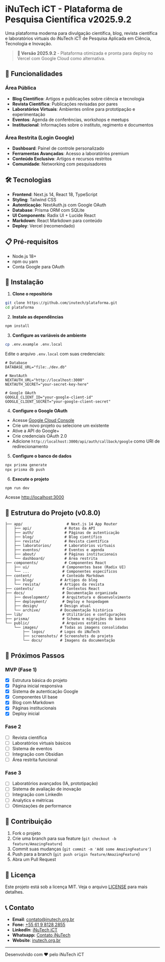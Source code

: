 # iNuTech iCT - Plataforma de Pesquisa Científica v2025.9.2

Uma plataforma moderna para divulgação científica, blog, revista científica e laboratórios virtuais do iNuTech iCT de Pesquisa Aplicada em Ciência, Tecnologia e Inovação.

> **🎯 Versão 2025.9.2** - Plataforma otimizada e pronta para deploy no Vercel com Google Cloud como alternativa.

## 🚀 Funcionalidades

### Área Pública

- **Blog Científico**: Artigos e publicações sobre ciência e tecnologia
- **Revista Científica**: Publicações revisadas por pares
- **Laboratórios Virtuais**: Ambientes online para prototipação e experimentação
- **Eventos**: Agenda de conferências, workshops e meetups
- **Institucional**: Informações sobre o instituto, regimento e documentos

### Área Restrita (Login Google)

- **Dashboard**: Painel de controle personalizado
- **Ferramentas Avançadas**: Acesso a laboratórios premium
- **Conteúdo Exclusivo**: Artigos e recursos restritos
- **Comunidade**: Networking com pesquisadores

## 🛠️ Tecnologias

- **Frontend**: Next.js 14, React 18, TypeScript
- **Styling**: Tailwind CSS
- **Autenticação**: NextAuth.js com Google OAuth
- **Database**: Prisma ORM com SQLite
- **UI Components**: Radix UI + Lucide React
- **Markdown**: React Markdown para conteúdo
- **Deploy**: Vercel (recomendado)

## 📋 Pré-requisitos

- Node.js 18+
- npm ou yarn
- Conta Google para OAuth

## 🚀 Instalação

1. **Clone o repositório**

```bash
git clone https://github.com/inutech/plataforma.git
cd plataforma
```

2. **Instale as dependências**

```bash
npm install
```

3. **Configure as variáveis de ambiente**

```bash
cp .env.example .env.local
```

Edite o arquivo `.env.local` com suas credenciais:

```env
# Database
DATABASE_URL="file:./dev.db"

# NextAuth
NEXTAUTH_URL="http://localhost:3000"
NEXTAUTH_SECRET="your-secret-key-here"

# Google OAuth
GOOGLE_CLIENT_ID="your-google-client-id"
GOOGLE_CLIENT_SECRET="your-google-client-secret"
```

4. **Configure o Google OAuth**

- Acesse [Google Cloud Console](https://console.cloud.google.com/)
- Crie um novo projeto ou selecione um existente
- Ative a API do Google+
- Crie credenciais OAuth 2.0
- Adicione `http://localhost:3000/api/auth/callback/google` como URI de redirecionamento

5. **Configure o banco de dados**

```bash
npx prisma generate
npx prisma db push
```

6. **Execute o projeto**

```bash
npm run dev
```

Acesse [http://localhost:3000](http://localhost:3000)

## 📁 Estrutura do Projeto (v0.8.0)

```
├── app/                    # Next.js 14 App Router
│   ├── api/               # Rotas da API
│   ├── auth/              # Páginas de autenticação
│   ├── blog/              # Blog científico
│   ├── revista/           # Revista científica
│   ├── laboratorios/      # Laboratórios virtuais
│   ├── eventos/           # Eventos e agenda
│   ├── about/             # Páginas institucionais
│   └── dashboard/         # Área restrita
├── components/            # Componentes React
│   ├── ui/               # Componentes base (Radix UI)
│   └── ...               # Componentes específicos
├── content/              # Conteúdo Markdown
│   ├── blog/            # Artigos do blog
│   └── revista/         # Artigos da revista
├── contexts/             # Contextos React
├── docs/                 # Documentação organizada
│   ├── development/      # Arquitetura e desenvolvimento
│   ├── deployment/       # Deploy e hospedagem
│   ├── design/          # Design atual
│   └── archive/         # Documentação histórica
├── lib/                  # Utilitários e configurações
├── prisma/               # Schema e migrações do banco
└── public/               # Arquivos estáticos
    └── images/          # Todas as imagens consolidadas
        ├── logos/       # Logos do iNuTech
        ├── screenshots/ # Screenshots do projeto
        └── docs/        # Imagens da documentação
```

## 🎯 Próximos Passos

### MVP (Fase 1)

- [X] Estrutura básica do projeto
- [X] Página inicial responsiva
- [X] Sistema de autenticação Google
- [X] Componentes UI base
- [X] Blog com Markdown
- [X] Páginas institucionais
- [X] Deploy inicial

### Fase 2

- [ ] Revista científica
- [ ] Laboratórios virtuais básicos
- [ ] Sistema de eventos
- [ ] Integração com Obsidian
- [ ] Área restrita funcional

### Fase 3

- [ ] Laboratórios avançados (IA, prototipação)
- [ ] Sistema de avaliação de inovação
- [ ] Integração com LinkedIn
- [ ] Analytics e métricas
- [ ] Otimizações de performance

## 🤝 Contribuição

1. Fork o projeto
2. Crie uma branch para sua feature (`git checkout -b feature/AmazingFeature`)
3. Commit suas mudanças (`git commit -m 'Add some AmazingFeature'`)
4. Push para a branch (`git push origin feature/AmazingFeature`)
5. Abra um Pull Request

## 📄 Licença

Este projeto está sob a licença MIT. Veja o arquivo [LICENSE](LICENSE) para mais detalhes.

## 📞 Contato

- **Email**: contato@inutech.org.br
- **Fone:** [+55 61 9 8128 2855](http://wa.me/5561981282855)
- **LinkedIn**: [iNuTech iCT](https://www.linkedin.com/company/institutonutech/)
- **Whatsapp:** [Contato iNuTech](http://wa.me/5561981282855)
- **Website**: [inutech.org.br](https://inutech.org.br/)

---

Desenvolvido com ❤️ pelo iNuTech iCT

